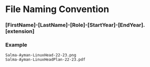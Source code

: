 # File Naming Convention

### [FirstName]-[LastName]-[Role]-[StartYear]-[EndYear].[extension]

### Example

```
Salma-Ayman-LinuxHead-22-23.png
Salma-Ayman-LinuxHeadPlan-22-23.pdf
```